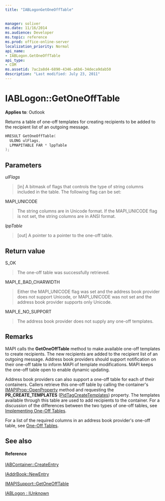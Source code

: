 ```yaml
---
title: "IABLogonGetOneOffTable"
 
 
manager: soliver
ms.date: 11/16/2014
ms.audience: Developer
ms.topic: reference
ms.prod: office-online-server
localization_priority: Normal
api_name:
- IABLogon.GetOneOffTable
api_type:
- COM
ms.assetid: 7ac2a8d4-6890-4346-a6b6-34deca9dab50
description: "Last modified: July 23, 2011"
---
```


# IABLogon::GetOneOffTable

  
  
**Applies to**: Outlook 
  
Returns a table of one-off templates for creating recipients to be added to the recipient list of an outgoing message.
  
```cpp
HRESULT GetOneOffTable(
  ULONG ulFlags,
  LPMAPITABLE FAR * lppTable
);
```

## Parameters

 _ulFlags_
  
> [in] A bitmask of flags that controls the type of string columns included in the table. The following flag can be set:
    
MAPI_UNICODE 
  
> The string columns are in Unicode format. If the MAPI_UNICODE flag is not set, the string columns are in ANSI format.
    
 _lppTable_
  
> [out] A pointer to a pointer to the one-off table.
    
## Return value

S_OK 
  
> The one-off table was successfully retrieved.
    
MAPI_E_BAD_CHARWIDTH 
  
> Either the MAPI_UNICODE flag was set and the address book provider does not support Unicode, or MAPI_UNICODE was not set and the address book provider supports only Unicode.
    
MAPI_E_NO_SUPPORT 
  
> The address book provider does not supply any one-off templates.
    
## Remarks

MAPI calls the **GetOneOffTable** method to make available one-off templates to create recipients. The new recipients are added to the recipient list of an outgoing message. Address book providers should support notification on their one-off table to inform MAPI of template modifications. MAPI keeps the one-off table open to enable dynamic updating. 
  
Address book providers can also support a one-off table for each of their containers. Callers retrieve this one-off table by calling the container's [IMAPIProp::OpenProperty](imapiprop-openproperty.md) method and requesting the **PR_CREATE_TEMPLATES** ([PidTagCreateTemplates](pidtagcreatetemplates-canonical-property.md)) property. The templates available through this table are used to add recipients to the container. For a discussion of the differences between the two types of one-off tables, see [Implementing One-Off Tables](implementing-one-off-tables.md).
  
For a list of the required columns in an address book provider's one-off table, see [One-Off Tables](one-off-tables.md).
  
## See also

#### Reference

[IABContainer::CreateEntry](iabcontainer-createentry.md)
  
[IAddrBook::NewEntry](iaddrbook-newentry.md)
  
[IMAPISupport::GetOneOffTable](imapisupport-getoneofftable.md)
  
[IABLogon : IUnknown](iablogoniunknown.md)

